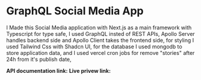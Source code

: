 # GraphQL Social Media App

I Made this Social Media application with Next.js as a main framework with Typescript for type safe,
I used GraphQL insted of REST APIs, Apollo Server handles backend side and Apollo Client takes the frontend side,
for styling I used Tailwind Css with Shadcn UI, for the database I used mongodb to store application data, and I used vercel cron jobs for remove "stories" after 24h from it's publish date,

**API documentation link:**
**Live privew link:**
